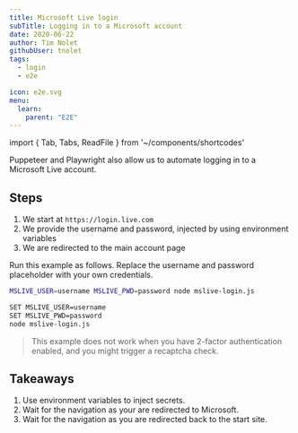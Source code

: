 ```yaml
---
title: Microsoft Live login
subTitle: Logging in to a Microsoft account
date: 2020-06-22
author: Tim Nolet
githubUser: tnolet
tags:
  - login
  - e2e

icon: e2e.svg
menu:
  learn:
    parent: "E2E"
---
```


import { Tab, Tabs, ReadFile } from '~/components/shortcodes'

Puppeteer and Playwright also allow us to automate logging in to a Microsoft Live account.

<!-- more -->

## Steps

1. We start at `https://login.live.com`
2. We provide the username and password, injected by using environment variables
3. We are redirected to the main account page

<!-- more -->

<Tabs>
<Tab title="Puppeteer">

<ReadFile filename="samples/puppeteer/mslive-login.js" />

</Tab>
<Tab title="Playwright">

<ReadFile filename="samples/playwright/mslive-login.js" />

</Tab>
</Tabs>

Run this example as follows. Replace the username and password placeholder with your own credentials.

<Tabs>
<Tab title="MacOS">

```sh
MSLIVE_USER=username MSLIVE_PWD=password node mslive-login.js
```

</Tab>
<Tab title="Windows">

```sh
SET MSLIVE_USER=username
SET MSLIVE_PWD=password
node mslive-login.js
```

</Tab>
</Tabs>


> This example does not work when you have 2-factor authentication enabled, and you might trigger a recaptcha check.

## Takeaways

1. Use environment variables to inject secrets.
2. Wait for the navigation as your are redirected to Microsoft.
3. Wait for the navigation as you are redirected back to the start site.





